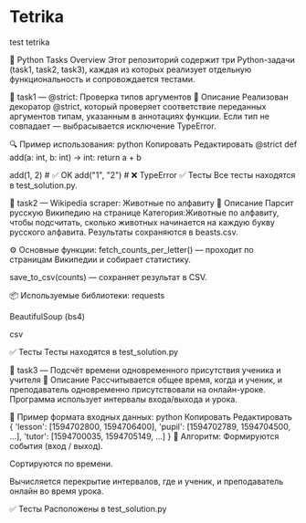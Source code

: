 # Tetrika
test tetrika

📘 Python Tasks Overview
Этот репозиторий содержит три Python-задачи (task1, task2, task3), каждая из которых реализует отдельную функциональность и сопровождается тестами.



📁 task1 — @strict: Проверка типов аргументов
🧠 Описание
Реализован декоратор @strict, который проверяет соответствие переданных аргументов типам, указанным в аннотациях функции. Если тип не совпадает — выбрасывается исключение TypeError.

🔍 Пример использования:
python
Копировать
Редактировать
@strict
def add(a: int, b: int) -> int:
    return a + b

add(1, 2)         # ✅ OK
add("1", "2")     # ❌ TypeError
✅ Тесты
Все тесты находятся в test_solution.py.



📁 task2 — Wikipedia scraper: Животные по алфавиту
🧠 Описание
Парсит русскую Википедию на странице Категория:Животные по алфавиту, чтобы подсчитать, сколько животных начинается на каждую букву русского алфавита. Результаты сохраняются в beasts.csv.

⚙️ Основные функции:
fetch_counts_per_letter() — проходит по страницам Википедии и собирает статистику.

save_to_csv(counts) — сохраняет результат в CSV.

📦 Используемые библиотеки:
requests

BeautifulSoup (bs4)

csv

✅ Тесты
Тесты находятся в test_solution.py



📁 task3 — Подсчёт времени одновременного присутствия ученика и учителя
🧠 Описание
Рассчитывается общее время, когда и ученик, и преподаватель одновременно присутствовали на онлайн-уроке. Программа использует интервалы входа/выхода и урока.

📌 Пример формата входных данных:
python
Копировать
Редактировать
{
  'lesson': [1594702800, 1594706400],
  'pupil': [1594702789, 1594704500, ...],
  'tutor': [1594700035, 1594705149, ...]
}
🧮 Алгоритм:
Формируются события (вход / выход).

Сортируются по времени.

Вычисляется перекрытие интервалов, где и ученик, и преподаватель онлайн во время урока.

✅ Тесты
Расположены в test_solution.py


